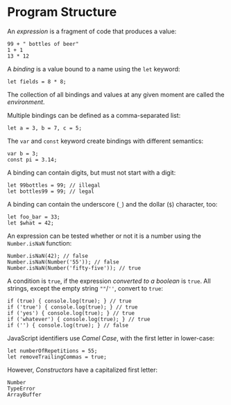 # Program Structure

An _expression_ is a fragment of code that produces a value:

	99 + " bottles of beer"
	1 + 1
	13 * 12

A _binding_ is a value bound to a name using the `let` keyword:

	let fields = 8 * 8;

The collection of all bindings and values at any given moment are called the
_environment_.

Multiple bindings can be defined as a comma-separated list:

	let a = 3, b = 7, c = 5;

The `var` and `const` keyword create bindings with different semantics:

	var b = 3;
	const pi = 3.14;

A binding can contain digits, but must not start with a digit:

	let 99bottles = 99; // illegal
	let bottles99 = 99; // legal

A binding can contain the underscore (`_`) and the dollar (`$`) character, too:

	let foo_bar = 33;
	let $what = 42;

An expression can be tested whether or not it is a number using the
`Number.isNaN` function:

	Number.isNaN(42); // false
	Number.isNaN(Number('55')); // false
	Number.isNaN(Number('fifty-five')); // true

A condition is `true`, if the expression _converted to a boolean_ is `true`.
All strings, except the empty string `""`/`''`, convert to `true`:

	if (true) { console.log(true); } // true
	if ('true') { console.log(true); } // true
	if ('yes') { console.log(true); } // true
	if ('whatever') { console.log(true); } // true
	if ('') { console.log(true); } // false

JavaScript identifiers use _Camel Case_, with the first letter in lower-case:

	let numberOfRepetitions = 55;
	let removeTrailingCommas = true;


However, _Constructors_ have a capitalized first letter:

	Number
	TypeError
	ArrayBuffer
